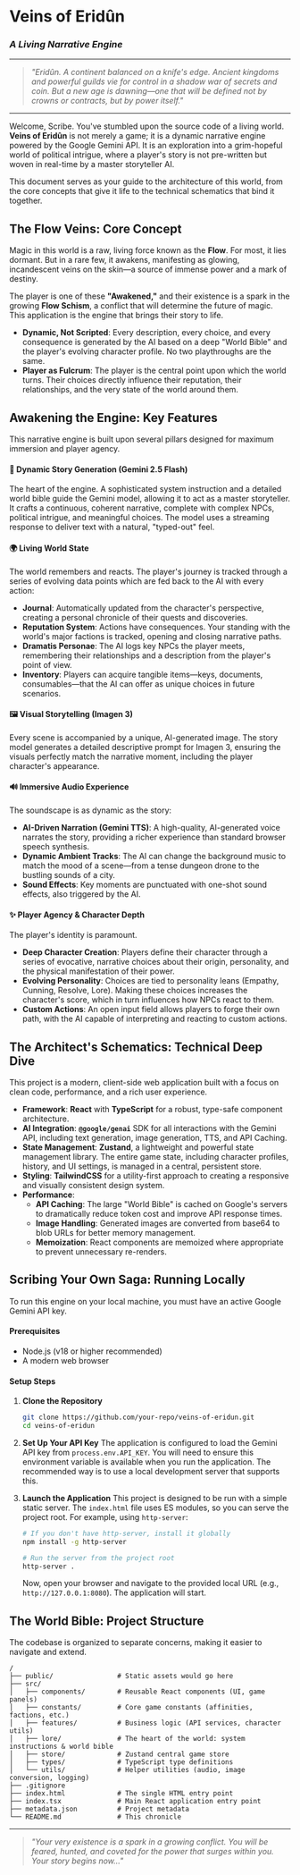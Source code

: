 
# Veins of Eridûn
### _A Living Narrative Engine_

---

> _"Eridûn. A continent balanced on a knife's edge. Ancient kingdoms and powerful guilds vie for control in a shadow war of secrets and coin. But a new age is dawning—one that will be defined not by crowns or contracts, but by power itself."_

---

Welcome, Scribe. You've stumbled upon the source code of a living world. **Veins of Eridûn** is not merely a game; it is a dynamic narrative engine powered by the Google Gemini API. It is an exploration into a grim-hopeful world of political intrigue, where a player's story is not pre-written but woven in real-time by a master storyteller AI.

This document serves as your guide to the architecture of this world, from the core concepts that give it life to the technical schematics that bind it together.

## The Flow Veins: Core Concept

Magic in this world is a raw, living force known as the **Flow**. For most, it lies dormant. But in a rare few, it awakens, manifesting as glowing, incandescent veins on the skin—a source of immense power and a mark of destiny.

The player is one of these **"Awakened,"** and their existence is a spark in the growing **Flow Schism**, a conflict that will determine the future of magic. This application is the engine that brings their story to life.

*   **Dynamic, Not Scripted**: Every description, every choice, and every consequence is generated by the AI based on a deep "World Bible" and the player's evolving character profile. No two playthroughs are the same.
*   **Player as Fulcrum**: The player is the central point upon which the world turns. Their choices directly influence their reputation, their relationships, and the very state of the world around them.

## Awakening the Engine: Key Features

This narrative engine is built upon several pillars designed for maximum immersion and player agency.

#### 📜 **Dynamic Story Generation (Gemini 2.5 Flash)**
The heart of the engine. A sophisticated system instruction and a detailed world bible guide the Gemini model, allowing it to act as a master storyteller. It crafts a continuous, coherent narrative, complete with complex NPCs, political intrigue, and meaningful choices. The model uses a streaming response to deliver text with a natural, "typed-out" feel.

#### 🌍 **Living World State**
The world remembers and reacts. The player's journey is tracked through a series of evolving data points which are fed back to the AI with every action:
*   **Journal**: Automatically updated from the character's perspective, creating a personal chronicle of their quests and discoveries.
*   **Reputation System**: Actions have consequences. Your standing with the world's major factions is tracked, opening and closing narrative paths.
*   **Dramatis Personae**: The AI logs key NPCs the player meets, remembering their relationships and a description from the player's point of view.
*   **Inventory**: Players can acquire tangible items—keys, documents, consumables—that the AI can offer as unique choices in future scenarios.

#### 🖼️ **Visual Storytelling (Imagen 3)**
Every scene is accompanied by a unique, AI-generated image. The story model generates a detailed descriptive prompt for Imagen 3, ensuring the visuals perfectly match the narrative moment, including the player character's appearance.

#### 🔊 **Immersive Audio Experience**
The soundscape is as dynamic as the story:
*   **AI-Driven Narration (Gemini TTS)**: A high-quality, AI-generated voice narrates the story, providing a richer experience than standard browser speech synthesis.
*   **Dynamic Ambient Tracks**: The AI can change the background music to match the mood of a scene—from a tense dungeon drone to the bustling sounds of a city.
*   **Sound Effects**: Key moments are punctuated with one-shot sound effects, also triggered by the AI.

#### ✨ **Player Agency & Character Depth**
The player's identity is paramount.
*   **Deep Character Creation**: Players define their character through a series of evocative, narrative choices about their origin, personality, and the physical manifestation of their power.
*   **Evolving Personality**: Choices are tied to personality leans (Empathy, Cunning, Resolve, Lore). Making these choices increases the character's score, which in turn influences how NPCs react to them.
*   **Custom Actions**: An open input field allows players to forge their own path, with the AI capable of interpreting and reacting to custom actions.

## The Architect's Schematics: Technical Deep Dive

This project is a modern, client-side web application built with a focus on clean code, performance, and a rich user experience.

*   **Framework**: **React** with **TypeScript** for a robust, type-safe component architecture.
*   **AI Integration**: **`@google/genai`** SDK for all interactions with the Gemini API, including text generation, image generation, TTS, and API Caching.
*   **State Management**: **Zustand**, a lightweight and powerful state management library. The entire game state, including character profiles, history, and UI settings, is managed in a central, persistent store.
*   **Styling**: **TailwindCSS** for a utility-first approach to creating a responsive and visually consistent design system.
*   **Performance**:
    *   **API Caching**: The large "World Bible" is cached on Google's servers to dramatically reduce token cost and improve API response times.
    *   **Image Handling**: Generated images are converted from base64 to blob URLs for better memory management.
    *   **Memoization**: React components are memoized where appropriate to prevent unnecessary re-renders.

## Scribing Your Own Saga: Running Locally

To run this engine on your local machine, you must have an active Google Gemini API key.

#### Prerequisites
*   Node.js (v18 or higher recommended)
*   A modern web browser

#### Setup Steps

1.  **Clone the Repository**
    ```bash
    git clone https://github.com/your-repo/veins-of-eridun.git
    cd veins-of-eridun
    ```

2.  **Set Up Your API Key**
    The application is configured to load the Gemini API key from `process.env.API_KEY`. You will need to ensure this environment variable is available when you run the application. The recommended way is to use a local development server that supports this.

3.  **Launch the Application**
    This project is designed to be run with a simple static server. The `index.html` file uses ES modules, so you can serve the project root. For example, using `http-server`:
    ```bash
    # If you don't have http-server, install it globally
    npm install -g http-server

    # Run the server from the project root
    http-server .
    ```
    Now, open your browser and navigate to the provided local URL (e.g., `http://127.0.0.1:8080`). The application will start.

## The World Bible: Project Structure

The codebase is organized to separate concerns, making it easier to navigate and extend.

```
/
├── public/                # Static assets would go here
├── src/
│   ├── components/        # Reusable React components (UI, game panels)
│   ├── constants/         # Core game constants (affinities, factions, etc.)
│   ├── features/          # Business logic (API services, character utils)
│   ├── lore/              # The heart of the world: system instructions & world bible
│   ├── store/             # Zustand central game store
│   ├── types/             # TypeScript type definitions
│   └── utils/             # Helper utilities (audio, image conversion, logging)
├── .gitignore
├── index.html             # The single HTML entry point
├── index.tsx              # Main React application entry point
├── metadata.json          # Project metadata
└── README.md              # This chronicle
```

---
> _"Your very existence is a spark in a growing conflict. You will be feared, hunted, and coveted for the power that surges within you. Your story begins now..."_
